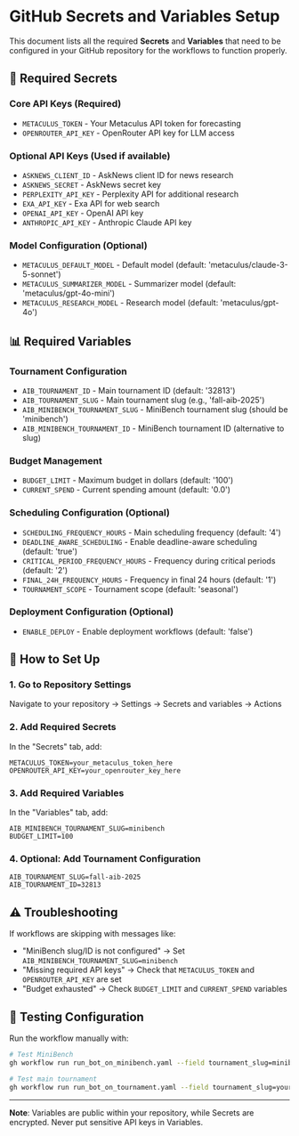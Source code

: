 # GitHub Secrets and Variables Setup

This document lists all the required **Secrets** and **Variables** that need to be configured in your GitHub repository for the workflows to function properly.

## 🔐 Required Secrets

### Core API Keys (Required)
- `METACULUS_TOKEN` - Your Metaculus API token for forecasting
- `OPENROUTER_API_KEY` - OpenRouter API key for LLM access

### Optional API Keys (Used if available)
- `ASKNEWS_CLIENT_ID` - AskNews client ID for news research
- `ASKNEWS_SECRET` - AskNews secret key
- `PERPLEXITY_API_KEY` - Perplexity API for additional research
- `EXA_API_KEY` - Exa API for web search
- `OPENAI_API_KEY` - OpenAI API key
- `ANTHROPIC_API_KEY` - Anthropic Claude API key

### Model Configuration (Optional)
- `METACULUS_DEFAULT_MODEL` - Default model (default: 'metaculus/claude-3-5-sonnet')
- `METACULUS_SUMMARIZER_MODEL` - Summarizer model (default: 'metaculus/gpt-4o-mini')
- `METACULUS_RESEARCH_MODEL` - Research model (default: 'metaculus/gpt-4o')

## 📊 Required Variables

### Tournament Configuration
- `AIB_TOURNAMENT_ID` - Main tournament ID (default: '32813')
- `AIB_TOURNAMENT_SLUG` - Main tournament slug (e.g., 'fall-aib-2025')
- `AIB_MINIBENCH_TOURNAMENT_SLUG` - MiniBench tournament slug (should be 'minibench')
- `AIB_MINIBENCH_TOURNAMENT_ID` - MiniBench tournament ID (alternative to slug)

### Budget Management
- `BUDGET_LIMIT` - Maximum budget in dollars (default: '100')
- `CURRENT_SPEND` - Current spending amount (default: '0.0')

### Scheduling Configuration (Optional)
- `SCHEDULING_FREQUENCY_HOURS` - Main scheduling frequency (default: '4')
- `DEADLINE_AWARE_SCHEDULING` - Enable deadline-aware scheduling (default: 'true')
- `CRITICAL_PERIOD_FREQUENCY_HOURS` - Frequency during critical periods (default: '2')
- `FINAL_24H_FREQUENCY_HOURS` - Frequency in final 24 hours (default: '1')
- `TOURNAMENT_SCOPE` - Tournament scope (default: 'seasonal')

### Deployment Configuration (Optional)
- `ENABLE_DEPLOY` - Enable deployment workflows (default: 'false')

## 🚀 How to Set Up

### 1. Go to Repository Settings
Navigate to your repository → Settings → Secrets and variables → Actions

### 2. Add Required Secrets
In the "Secrets" tab, add:
```
METACULUS_TOKEN=your_metaculus_token_here
OPENROUTER_API_KEY=your_openrouter_key_here
```

### 3. Add Required Variables
In the "Variables" tab, add:
```
AIB_MINIBENCH_TOURNAMENT_SLUG=minibench
BUDGET_LIMIT=100
```

### 4. Optional: Add Tournament Configuration
```
AIB_TOURNAMENT_SLUG=fall-aib-2025
AIB_TOURNAMENT_ID=32813
```

## ⚠️ Troubleshooting

If workflows are skipping with messages like:
- "MiniBench slug/ID is not configured" → Set `AIB_MINIBENCH_TOURNAMENT_SLUG=minibench`
- "Missing required API keys" → Check that `METACULUS_TOKEN` and `OPENROUTER_API_KEY` are set
- "Budget exhausted" → Check `BUDGET_LIMIT` and `CURRENT_SPEND` variables

## 🔧 Testing Configuration

Run the workflow manually with:
```bash
# Test MiniBench
gh workflow run run_bot_on_minibench.yaml --field tournament_slug=minibench

# Test main tournament
gh workflow run run_bot_on_tournament.yaml --field tournament_slug=your-tournament-slug
```

---

**Note**: Variables are public within your repository, while Secrets are encrypted. Never put sensitive API keys in Variables.
